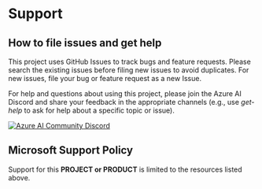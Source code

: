 # Support

## How to file issues and get help  

This project uses GitHub Issues to track bugs and feature requests. Please search the existing 
issues before filing new issues to avoid duplicates.  For new issues, file your bug or 
feature request as a new Issue.

For help and questions about using this project, please join the Azure AI Discord and share your feedback in the appropriate channels (e.g., use _get-help_ to ask for help about a specific topic or issue).

[![Azure AI Community Discord](
https://dcbadge.vercel.app/api/server/ByRwuEEgH4)](https://discord.com/invite/QR3kaErCRx)

## Microsoft Support Policy  

Support for this **PROJECT or PRODUCT** is limited to the resources listed above.
